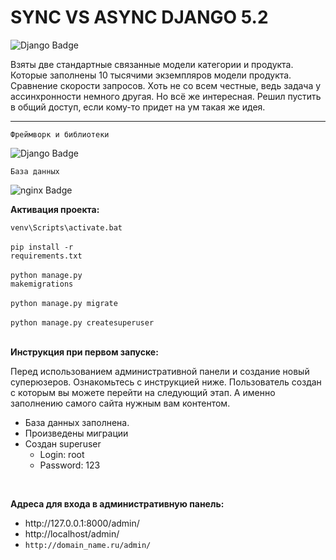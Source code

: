 # SYNC VS ASYNC DJANGO 5.2

<img src="https://img.shields.io/badge/django 5.2-async-black?style=for-the-badge&logo=django&logoColor=white" alt="Django Badge"/>

<p>Взяты две стандартные связанные модели категории и продукта. Которые заполнены 10 тысячими экземпляров модели продукта. Сравнение скорости запросов. Хоть не со всем честные, ведь задача у ассинхронности немного другая. Но всё же интересная. Решил пустить в общий доступ, 
если кому-то придет на ум такая же идея.</p>
<hr>

<p><code>Фреймворк и библиотеки</code></p>

<a>
    <img src="https://img.shields.io/badge/django-%23092E20.svg?style=for-the-badge&logo=django&logoColor=white" alt="Django Badge"/> 
</a>
<p><code>База данных</code></p>
<a>
    <img src="https://img.shields.io/badge/sqlite-3f9cd8?style=for-the-badge&logo=sqlite&logoColor=white" alt="nginx Badge"/>
</a>

</div>

<strong><p>Активация проекта:</p></strong>
<code>venv\Scripts\activate.bat</code>
<br>
<br>
<code>pip install -r requirements.txt</code>
<br>
<br>
<code>python manage.py makemigrations</code>
<br>
<br>
<code>python manage.py migrate</code>
<br>
<br>
<code>python manage.py createsuperuser</code>
<br>
<br>

<strong><p>Инструкция при первом запуске:</p></strong>
<p>Перед использованием административной панели и создание новый суперюзеров. Ознакомьтесь с инструкцией ниже. Пользователь создан с которым вы можете перейти на следующий этап. А именно заполнению
самого сайта нужным вам контентом.</p>
<ul>
<li>База данных заполнена.</li>
<li>Произведены миграции</li>
<li>Создан superuser
<ul>
<li>Login: root</li>
<li>Password: 123</li>
</ul></li>
</ul>

<br>
<strong><p>Адреса для входа в административную панель:</p></strong>
<ul>
<li>http://127.0.0.1:8000/admin/</li>
<li>http://localhost/admin/</li>
<li><code>http://domain_name.ru/admin/</code></li>
</ul>
